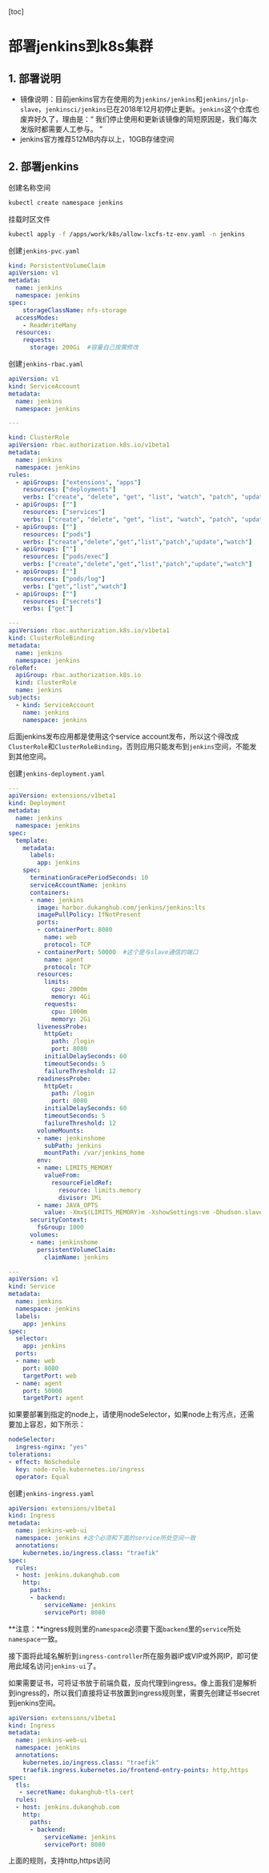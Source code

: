 [toc]

# 部署jenkins到k8s集群

## 1. 部署说明

- 镜像说明：目前jenkins官方在使用的为`jenkins/jenkins`和`jenkins/jnlp-slave`，`jenkinsci/jenkins`已在2018年12月初停止更新。`jenkins`这个仓库也废弃好久了，理由是：“ 我们停止使用和更新该镜像的简短原因是，我们每次发版时都需要人工参与。 ”
- jenkins官方推荐512MB内存以上，10GB存储空间

## 2. 部署jenkins

创建名称空间

```bash
kubectl create namespace jenkins
```

挂载时区文件

```bash
kubectl apply -f /apps/work/k8s/allow-lxcfs-tz-env.yaml -n jenkins
```

创建`jenkins-pvc.yaml`

```yaml
kind: PersistentVolumeClaim
apiVersion: v1
metadata:
  name: jenkins
  namespace: jenkins
spec:
	storageClassName: nfs-storage
  accessModes:
    - ReadWriteMany
  resources:
    requests:
      storage: 200Gi  #容量自己按需修改
```

创建`jenkins-rbac.yaml`

```yaml
apiVersion: v1
kind: ServiceAccount
metadata:
  name: jenkins
  namespace: jenkins

---

kind: ClusterRole
apiVersion: rbac.authorization.k8s.io/v1beta1
metadata:
  name: jenkins
  namespace: jenkins
rules:
  - apiGroups: ["extensions", "apps"]
    resources: ["deployments"]
    verbs: ["create", "delete", "get", "list", "watch", "patch", "update"]
  - apiGroups: [""]
    resources: ["services"]
    verbs: ["create", "delete", "get", "list", "watch", "patch", "update"]
  - apiGroups: [""]
    resources: ["pods"]
    verbs: ["create","delete","get","list","patch","update","watch"]
  - apiGroups: [""]
    resources: ["pods/exec"]
    verbs: ["create","delete","get","list","patch","update","watch"]
  - apiGroups: [""]
    resources: ["pods/log"]
    verbs: ["get","list","watch"]
  - apiGroups: [""]
    resources: ["secrets"]
    verbs: ["get"]

---
apiVersion: rbac.authorization.k8s.io/v1beta1
kind: ClusterRoleBinding
metadata:
  name: jenkins
  namespace: jenkins
roleRef:
  apiGroup: rbac.authorization.k8s.io
  kind: ClusterRole
  name: jenkins
subjects:
  - kind: ServiceAccount
    name: jenkins
    namespace: jenkins
```

后面jenkins发布应用都是使用这个service account发布，所以这个得改成`ClusterRole`和`ClusterRoleBinding`，否则应用只能发布到`jenkins`空间，不能发到其他空间。

创建`jenkins-deployment.yaml`

```yaml
---
apiVersion: extensions/v1beta1
kind: Deployment
metadata:
  name: jenkins
  namespace: jenkins
spec:
  template:
    metadata:
      labels:
        app: jenkins
    spec:
      terminationGracePeriodSeconds: 10
      serviceAccountName: jenkins
      containers:
      - name: jenkins
        image: harbor.dukanghub.com/jenkins/jenkins:lts
        imagePullPolicy: IfNotPresent
        ports:
        - containerPort: 8080
          name: web
          protocol: TCP
        - containerPort: 50000  #这个是与slave通信的端口
          name: agent
          protocol: TCP
        resources:
          limits:
            cpu: 2000m
            memory: 4Gi
          requests:
            cpu: 1000m
            memory: 2Gi
        livenessProbe:
          httpGet:
            path: /login
            port: 8080
          initialDelaySeconds: 60
          timeoutSeconds: 5
          failureThreshold: 12
        readinessProbe:
          httpGet:
            path: /login
            port: 8080
          initialDelaySeconds: 60
          timeoutSeconds: 5
          failureThreshold: 12
        volumeMounts:
        - name: jenkinshome
          subPath: jenkins
          mountPath: /var/jenkins_home
        env:
        - name: LIMITS_MEMORY
          valueFrom:
            resourceFieldRef:
              resource: limits.memory
              divisor: 1Mi
        - name: JAVA_OPTS
          value: -Xmx$(LIMITS_MEMORY)m -XshowSettings:vm -Dhudson.slaves.NodeProvisioner.initialDelay=0 -Dhudson.slaves.NodeProvisioner.MARGIN=50 -Dhudson.slaves.NodeProvisioner.MARGIN0=0.85 -Duser.timezone=Asia/Shanghai
      securityContext:
        fsGroup: 1000
      volumes:
      - name: jenkinshome
        persistentVolumeClaim:
          claimName: jenkins

---
apiVersion: v1
kind: Service
metadata:
  name: jenkins
  namespace: jenkins
  labels:
    app: jenkins
spec:
  selector:
    app: jenkins
  ports:
  - name: web
    port: 8080
    targetPort: web
  - name: agent
    port: 50000
    targetPort: agent
```

如果要部署到指定的node上，请使用nodeSelector，如果node上有污点，还需要加上容忍，如下所示：

```yaml
nodeSelector:
  ingress-nginx: "yes"
tolerations:
- effect: NoSchedule
  key: node-role.kubernetes.io/ingress
  operator: Equal
```

创建`jenkins-ingress.yaml`

```yaml
apiVersion: extensions/v1beta1
kind: Ingress
metadata:
  name: jenkins-web-ui
  namespace: jenkins #这个必须和下面的service所处空间一致
  annotations:
    kubernetes.io/ingress.class: "traefik"
spec:
  rules:
  - host: jenkins.dukanghub.com
    http:
      paths:
      - backend:
          serviceName: jenkins
          servicePort: 8080
```

**注意：**ingress规则里的`namespace`必须要下面`backend`里的`service`所处`namespace`一致。

接下面将此域名解析到`ingress-controller`所在服务器IP或VIP或外网IP，即可使用此域名访问`jenkins-ui`了。

如果需要证书，可将证书放于前端负载，反向代理到ingress。像上面我们是解析到ingress的，所以我们直接将证书放置到ingress规则里，需要先创建证书secret到jenkins空间。

```yaml
apiVersion: extensions/v1beta1
kind: Ingress
metadata:
  name: jenkins-web-ui
  namespace: jenkins
  annotations:
    kubernetes.io/ingress.class: "traefik"
    traefik.ingress.kubernetes.io/frontend-entry-points: http,https
spec:
  tls:
   - secretName: dukanghub-tls-cert
  rules:
  - host: jenkins.dukanghub.com
    http:
      paths:
      - backend:
          serviceName: jenkins
          servicePort: 8080
```

上面的规则，支持http,https访问

